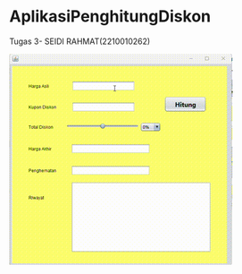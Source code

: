 # AplikasiPenghitungDiskon
 Tugas 3- SEIDI RAHMAT(2210010262)


![Demo GIF](https://github.com/seidi255/AplikasiPenghitungDiskon/blob/main/img/demo%20diskon.gif)
